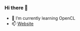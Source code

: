 ### Hi there 👋

<!--
**wickedb/wickedb** is a ✨ _special_ ✨ repository because its `README.md` (this file) appears on your GitHub profile.
-->

- 🌱 I’m currently learning OpenCL 
- 📫 [Website](https://wickedbucket.netlify.app/)

